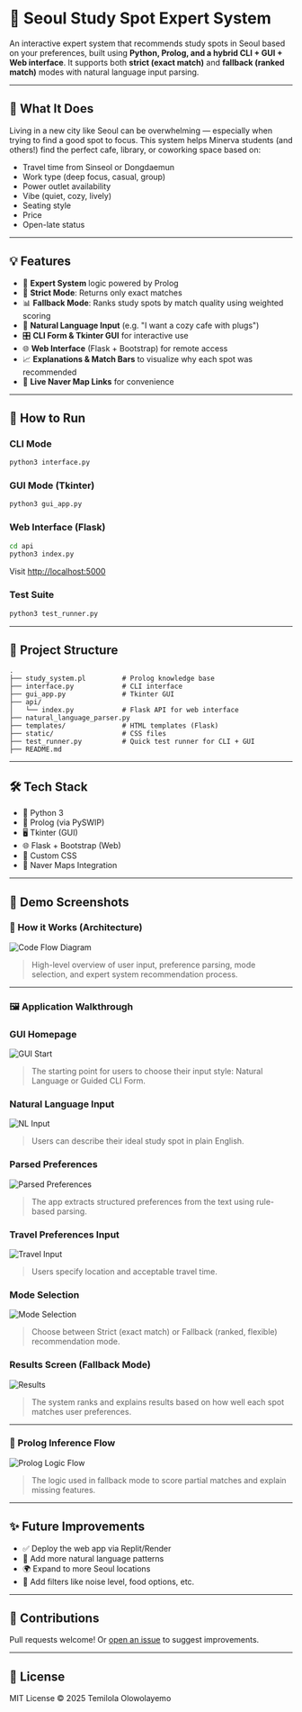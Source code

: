 
# 📍 Seoul Study Spot Expert System

An interactive expert system that recommends study spots in Seoul based on your preferences, built using **Python, Prolog, and a hybrid CLI + GUI + Web interface**. It supports both **strict (exact match)** and **fallback (ranked match)** modes with natural language input parsing.

---

## 🧠 What It Does

Living in a new city like Seoul can be overwhelming — especially when trying to find a good spot to focus. This system helps Minerva students (and others!) find the perfect cafe, library, or coworking space based on:

- Travel time from Sinseol or Dongdaemun
- Work type (deep focus, casual, group)
- Power outlet availability
- Vibe (quiet, cozy, lively)
- Seating style
- Price
- Open-late status

---

## 💡 Features

- 🧠 **Expert System** logic powered by Prolog
- 🧾 **Strict Mode**: Returns only exact matches
- 📊 **Fallback Mode**: Ranks study spots by match quality using weighted scoring
- 💬 **Natural Language Input** (e.g. "I want a cozy cafe with plugs")
- 🎛️ **CLI Form & Tkinter GUI** for interactive use
- 🌐 **Web Interface** (Flask + Bootstrap) for remote access
- 📈 **Explanations & Match Bars** to visualize why each spot was recommended
- 🔗 **Live Naver Map Links** for convenience

---

## 🚀 How to Run

### CLI Mode
```bash
python3 interface.py
```

### GUI Mode (Tkinter)
```bash
python3 gui_app.py
```

### Web Interface (Flask)
```bash
cd api
python3 index.py
```
Visit [http://localhost:5000](http://localhost:5000)

### Test Suite
```bash
python3 test_runner.py
```

---

## 📂 Project Structure

```
.
├── study_system.pl         # Prolog knowledge base
├── interface.py            # CLI interface
├── gui_app.py              # Tkinter GUI
├── api/
│   └── index.py            # Flask API for web interface
├── natural_language_parser.py
├── templates/              # HTML templates (Flask)
├── static/                 # CSS files
├── test_runner.py          # Quick test runner for CLI + GUI
├── README.md
```

---

## 🛠 Tech Stack

- 🐍 Python 3
- 🤖 Prolog (via PySWIP)
- 🖥 Tkinter (GUI)
- 🌐 Flask + Bootstrap (Web)
- 🎨 Custom CSS
- 📍 Naver Maps Integration

---

## 📸 Demo Screenshots
### 🧠 How it Works (Architecture)

![Code Flow Diagram](assets/seoul_study_flowchart.png)
> High-level overview of user input, preference parsing, mode selection, and expert system recommendation process.

---

### 🖼️ Application Walkthrough

### GUI Homepage
![GUI Start](assets/gui_intro.png)
> The starting point for users to choose their input style: Natural Language or Guided CLI Form.

### Natural Language Input
![NL Input](assets/natural_language.png)
> Users can describe their ideal study spot in plain English.

### Parsed Preferences
![Parsed Preferences](assets/nlp_interpretation.png)
> The app extracts structured preferences from the text using rule-based parsing.

### Travel Preferences Input
![Travel Input](assets/location_preference.png)
> Users specify location and acceptable travel time.

### Mode Selection
![Mode Selection](assets/explanation_mode.png)
> Choose between Strict (exact match) or Fallback (ranked, flexible) recommendation mode.

### Results Screen (Fallback Mode)
![Results](assets/results.png)
> The system ranks and explains results based on how well each spot matches user preferences.

---

### 🧬 Prolog Inference Flow

![Prolog Logic Flow](assets/prolog_logic_flowchart.png)
> The logic used in fallback mode to score partial matches and explain missing features.

---

## ✨ Future Improvements

- ✅ Deploy the web app via Replit/Render
- 🧠 Add more natural language patterns
- 🌍 Expand to more Seoul locations
- 🔎 Add filters like noise level, food options, etc.

---

## 🤝 Contributions

Pull requests welcome! Or [open an issue](https://github.com/temilola23/seoul-study-spot-expert-system/issues) to suggest improvements.

---

## 📝 License

MIT License © 2025 Temilola Olowolayemo
